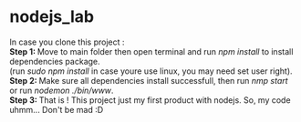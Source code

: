 # nodejs_lab
In case you clone this project : <br/>
<b>Step 1: </b> Move to main folder then open terminal and run <i>npm install</i> to install dependencies package.<br/> 
(run <i>sudo npm install</i> in case youre use linux, you may need set user right). <br/>
<b>Step 2: </b> Make sure all dependencies install successfull, then run <i>nmp start </i> or run <i>nodemon ./bin/www</i>. <br/>
<b>Step 3: </b> That is ! This project just my first product with nodejs. So, my code uhmm... Don't be mad :D
